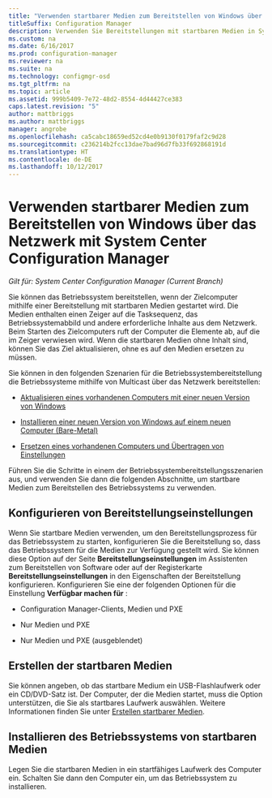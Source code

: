 ```yaml
---
title: "Verwenden startbarer Medien zum Bereitstellen von Windows über das Netzwerk"
titleSuffix: Configuration Manager
description: Verwenden Sie Bereitstellungen mit startbaren Medien in System Center Configuration Manager zum Bereitstellen des Betriebssystem beim Starten des Zielcomputers.
ms.custom: na
ms.date: 6/16/2017
ms.prod: configuration-manager
ms.reviewer: na
ms.suite: na
ms.technology: configmgr-osd
ms.tgt_pltfrm: na
ms.topic: article
ms.assetid: 999b5409-7e72-48d2-8554-4d44427ce383
caps.latest.revision: "5"
author: mattbriggs
ms.author: mattbriggs
manager: angrobe
ms.openlocfilehash: ca5cabc18659ed52cd4e0b9130f0179faf2c9d28
ms.sourcegitcommit: c236214b2fcc13dae7bad96d7fb33f692868191d
ms.translationtype: HT
ms.contentlocale: de-DE
ms.lasthandoff: 10/12/2017
---
```

# <a name="use-bootable-media-to-deploy-windows-over-the-network-with-system-center-configuration-manager"></a>Verwenden startbarer Medien zum Bereitstellen von Windows über das Netzwerk mit System Center Configuration Manager

*Gilt für: System Center Configuration Manager (Current Branch)*

Sie können das Betriebssystem bereitstellen, wenn der Zielcomputer mithilfe einer Bereitstellung mit startbaren Medien gestartet wird. Die Medien enthalten einen Zeiger auf die Tasksequenz, das Betriebssystemabbild und andere erforderliche Inhalte aus dem Netzwerk. Beim Starten des Zielcomputers ruft der Computer die Elemente ab, auf die im Zeiger verwiesen wird. Wenn die startbaren Medien ohne Inhalt sind, können Sie das Ziel aktualisieren, ohne es auf den Medien ersetzen zu müssen.

Sie können in den folgenden Szenarien für die Betriebssystembereitstellung die Betriebssysteme mithilfe von Multicast über das Netzwerk bereitstellen:

-   [Aktualisieren eines vorhandenen Computers mit einer neuen Version von Windows](refresh-an-existing-computer-with-a-new-version-of-windows.md)

-   [Installieren einer neuen Version von Windows auf einem neuen Computer (Bare-Metal)](install-new-windows-version-new-computer-bare-metal.md)  

-   [Ersetzen eines vorhandenen Computers und Übertragen von Einstellungen](replace-an-existing-computer-and-transfer-settings.md)  

Führen Sie die Schritte in einem der Betriebssystembereitstellungsszenarien aus, und verwenden Sie dann die folgenden Abschnitte, um startbare Medien zum Bereitstellen des Betriebssystems zu verwenden.  

## <a name="configure-deployment-settings"></a>Konfigurieren von Bereitstellungseinstellungen  
Wenn Sie startbare Medien verwenden, um den Bereitstellungsprozess für das Betriebssystem zu starten, konfigurieren Sie die Bereitstellung so, dass das Betriebssystem für die Medien zur Verfügung gestellt wird. Sie können diese Option auf der Seite **Bereitstellungseinstellungen** im Assistenten zum Bereitstellen von Software oder auf der Registerkarte **Bereitstellungseinstellungen** in den Eigenschaften der Bereitstellung konfigurieren. Konfigurieren Sie eine der folgenden Optionen für die Einstellung **Verfügbar machen für** :

-   Configuration Manager-Clients, Medien und PXE

-   Nur Medien und PXE

-   Nur Medien und PXE (ausgeblendet)

## <a name="create-the-bootable-media"></a>Erstellen der startbaren Medien
Sie können angeben, ob das startbare Medium ein USB-Flashlaufwerk oder ein CD/DVD-Satz ist. Der Computer, der die Medien startet, muss die Option unterstützen, die Sie als startbares Laufwerk auswählen. Weitere Informationen finden Sie unter [Erstellen startbarer Medien](create-bootable-media.md).  

##  <a name="BKMK_Deploy"></a> Installieren des Betriebssystems von startbaren Medien  
Legen Sie die startbaren Medien in ein startfähiges Laufwerk des Computer ein. Schalten Sie dann den Computer ein, um das Betriebssystem zu installieren.
